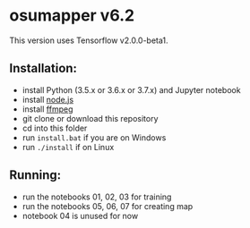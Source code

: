 # osumapper v6.2

This version uses Tensorflow v2.0.0-beta1.

## Installation:
- install Python (3.5.x or 3.6.x or 3.7.x) and Jupyter notebook
- install [node.js](https://nodejs.org/)
- install [ffmpeg](https://ffmpeg.org/download.html)
- git clone or download this repository
- cd into this folder
- run `install.bat` if you are on Windows
- run `./install` if on Linux

## Running:
- run the notebooks 01, 02, 03 for training
- run the notebooks 05, 06, 07 for creating map
- notebook 04 is unused for now
